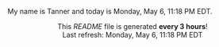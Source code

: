 My name is Tanner and today is Monday, May 6, 11:18 PM EDT.

<p align="center">This <i>README</i> file is generated <b>every 3 hours</b>!</br>Last refresh: Monday, May 6, 11:18 PM EDT<br /></p>
